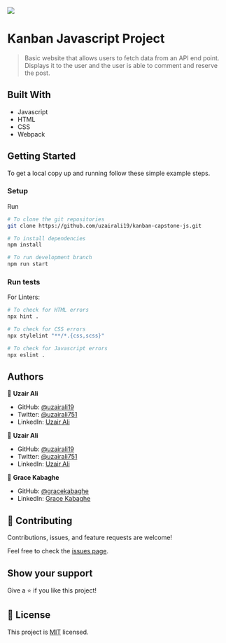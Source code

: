 ![](https://img.shields.io/badge/Microverse-blueviolet)

# Kanban Javascript Project

> Basic website that allows users to fetch data from an API end point. Displays it to the user and the user is able to comment and reserve the post. 

## Built With

- Javascript
- HTML
- CSS
- Webpack

## Getting Started

To get a local copy up and running follow these simple example steps.

### Setup

Run 

```bash
# To clone the git repositories
git clone https://github.com/uzairali19/kanban-capstone-js.git

# To install dependencies 
npm install 

# To run development branch
npm run start
````

### Run tests

For Linters:

```bash
# To check for HTML errors
npx hint .

# To check for CSS errors
npx stylelint "**/*.{css,scss}"

# To check for Javascript errors
npx eslint .
```

## Authors

👤 **Uzair Ali**

- GitHub: [@uzairali19](https://github.com/uzairali19)
- Twitter: [@uzairali751](https://twitter.com/Uzairali751)
- LinkedIn: [Uzair Ali](https://www.linkedin.com/in/uzair-ali-9641/)

👤 **Uzair Ali**

- GitHub: [@uzairali19](https://github.com/uzairali19)
- Twitter: [@uzairali751](https://twitter.com/Uzairali751)
- LinkedIn: [Uzair Ali](https://www.linkedin.com/in/uzair-ali-964187166/)

👤 **Grace Kabaghe**

- GitHub: [@gracekabaghe](https://github.com/gracekabaghe)
- LinkedIn: [Grace Kabaghe](https://www.linkedin.com/in/grace-kabaghe)

## 🤝 Contributing

Contributions, issues, and feature requests are welcome!

Feel free to check the [issues page](https://github.com/uzairali19/kanban-capstone-js/issues/).

## Show your support

Give a ⭐️ if you like this project!

## 📝 License

This project is [MIT](./MIT.md) licensed.
